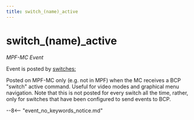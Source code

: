 ```yaml
---
title: switch_(name)_active
---
```


# switch_(name)\_active

*MPF-MC Event*

Event is posted by [switches:](../config/switches.md)

Posted on MPF-MC only (e.g. not in MPF) when the MC receives a BCP
"switch" active command. Useful for video modes and graphical menu
navigation. Note that this is not posted for every switch all the time,
rather, only for switches that have been configured to send events to
BCP.

--8<-- "event_no_keywords_notice.md"
